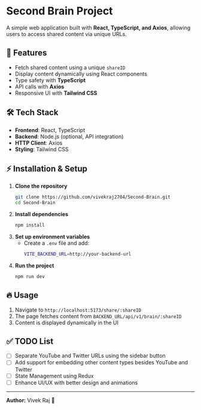 # Second Brain Project

A simple web application built with **React, TypeScript, and Axios**, allowing users to access shared content via unique URLs.

## 🚀 Features
- Fetch shared content using a unique `shareID`
- Display content dynamically using React components
- Type safety with **TypeScript**
- API calls with **Axios**
- Responsive UI with **Tailwind CSS** 

## 🛠 Tech Stack
- **Frontend**: React, TypeScript
- **Backend**: Node.js (optional, API integration)
- **HTTP Client**: Axios
- **Styling**: Tailwind CSS

## ⚡ Installation & Setup
1. **Clone the repository**
   ```sh
   git clone https://github.com/vivekraj2704/Second-Brain.git
   cd Second-Brain
   ```
2. **Install dependencies**
   ```sh
   npm install
   ```
3. **Set up environment variables**
   - Create a `.env` file and add:
     ```sh
     VITE_BACKEND_URL=http://your-backend-url
     ```
4. **Run the project**
   ```sh
   npm run dev
   ```

## 🔥 Usage
1. Navigate to `http://localhost:5173/share/:shareID`
2. The page fetches content from `BACKEND_URL/api/v1/brain/:shareID`
3. Content is displayed dynamically in the UI

## ✅ TODO List
- [ ] Separate YouTube and Twitter URLs using the sidebar button
- [ ] Add support for embedding other content types besides YouTube and Twitter
- [ ] State Management using Redux
- [ ] Enhance UI/UX with better design and animations

---
**Author:** Vivek Raj 🚀



